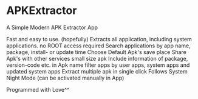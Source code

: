 # APKExtractor
A Simple Modern APK Extractor App

Fast and easy to use. (hopefully)
Extracts all application, including system applications.
no ROOT access required 
Search applications by app name, package, install- or update time
Choose Default Apk's save place
Share Apk's with other services
small size apk
Include information of package, version-code etc. in Apk name
filter apps by user apps, system apps and updated system apps
Extract multiple apk in single click
Follows System Night Mode (can be activated manually in App)

Programmed with Love^^
